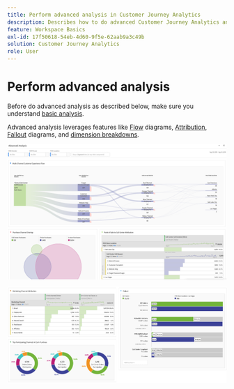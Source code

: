```yaml
---
title: Perform advanced analysis in Customer Journey Analytics
description: Describes how to do advanced Customer Journey Analytics analysis in Workspace.
feature: Workspace Basics
exl-id: 17f50618-54eb-4d60-9f5e-62aab9a3c49b
solution: Customer Journey Analytics
role: User
---
```

# Perform advanced analysis

Before do advanced analysis as described below, make sure you understand [basic analysis](/help/analysis-workspace/perform-basic-analysis.md).

Advanced analysis leverages features like [Flow](/help/analysis-workspace/visualizations/c-flow/flow.md) diagrams, [Attribution](/help/analysis-workspace/c-panels/attribution.md), [Fallout](/help/analysis-workspace/visualizations/fallout/fallout-flow.md) diagrams, and [dimension breakdowns](/help/components/dimensions/t-breakdown-fa.md).

 ![Advanced Analysis shown in a flow diagram.](assets/cja-adv-analysis1.png)

 ![Multiple visualization examples, such as donut, venn, and stacked bar chart.](assets/cja-adv-analysis2.png)
